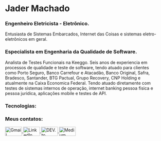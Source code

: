 # Jader Machado
### Engenheiro Eletricista - Eletrônico.
Entusiasta de Sistemas Embarcados, Internet das Coisas e sistemas eletro-eletrônicos em geral.
### Especialista em Engenharia da Qualidade de Software.
Analista de Testes Funcionais na Keeggo.
Seis anos de experiencia em processos de qualidade e teste de software, tendo atuado para clientes como Porto Seguro, Banco Carrefour e Atacadão, 
Banco Original, Safra, Bradesco, Santander, BTG Pactual, Grupo Recovery, CNP Holding e atualmente na Caixa Economica Federal.
Tendo atuado diretamente com testes de sistemas internos de operação, internet banking pessoa fisica e pessoa juridica, aplicações mobile e testes
de API.
### Tecnologias:

### Meus contatos:
<div> 
   <a target='_blank' href="mailto:jdermachado@gmail.com">
      <img align="center" alt="Gmail" height="30" width="55" src="https://img.shields.io/badge/Gmail-D14836?style=for-the-badge&logo=gmail&logoColor=white">
   </a>
   <a target='_blank' href="https://www.linkedin.com/in/omachadojader/">
       <img align="center" alt="LinkedIn" height="30" width="55" src="https://img.shields.io/badge/LinkedIn-0077B5?style=for-the-badge&logo=linkedin&logoColor=white"> 
   </a>
   <a target='_blank' href="https://dev.to/thejadaum">
      <img align="center" alt="DEV.to" height="30" width="55" src="https://img.shields.io/badge/dev.to-0A0A0A?style=for-the-badge&logo=devdotto&logoColor=white"> 
   </a>
   <a target='_blank' href="https://medium.com/@omachadojader">
      <img align="center" alt="Medium" height="30" width="55" src="https://img.shields.io/badge/Medium-12100E?style=for-the-badge&logo=medium&logoColor=white">  
</div>

